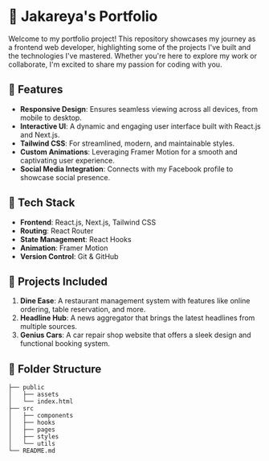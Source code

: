 # 🚀 Jakareya's Portfolio

Welcome to my portfolio project! This repository showcases my journey as a frontend web developer, highlighting some of the projects I've built and the technologies I've mastered. Whether you're here to explore my work or collaborate, I'm excited to share my passion for coding with you.

## 🌟 Features

- **Responsive Design**: Ensures seamless viewing across all devices, from mobile to desktop.
- **Interactive UI**: A dynamic and engaging user interface built with React.js and Next.js.
- **Tailwind CSS**: For streamlined, modern, and maintainable styles.
- **Custom Animations**: Leveraging Framer Motion for a smooth and captivating user experience.
- **Social Media Integration**: Connects with my Facebook profile to showcase social presence.

## 🎨 Tech Stack

- **Frontend**: React.js, Next.js, Tailwind CSS
- **Routing**: React Router
- **State Management**: React Hooks
- **Animation**: Framer Motion
- **Version Control**: Git & GitHub

## 🚧 Projects Included

1. **Dine Ease**: A restaurant management system with features like online ordering, table reservation, and more.
2. **Headline Hub**: A news aggregator that brings the latest headlines from multiple sources.
3. **Genius Cars**: A car repair shop website that offers a sleek design and functional booking system.

## 📂 Folder Structure

```plaintext
├── public
│   ├── assets
│   └── index.html
├── src
│   ├── components
│   ├── hooks
│   ├── pages
│   ├── styles
│   └── utils
└── README.md
```
